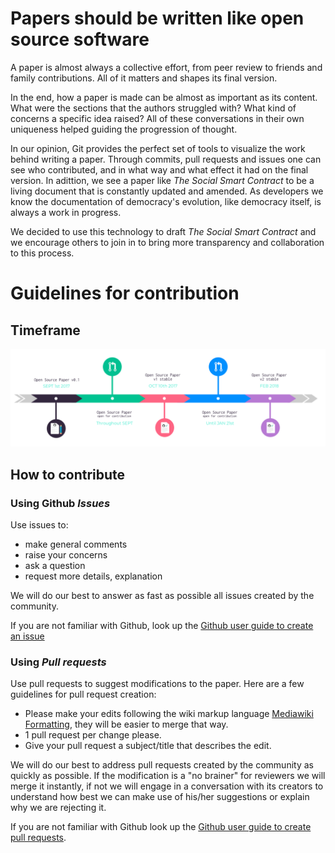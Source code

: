 # Papers should be written like open source software

A paper is almost always a collective effort, from peer review to friends and family contributions. All of it matters and shapes its final version.

In the end, how a paper is made can be almost as important as its content. What were the sections that the authors struggled with? What kind of concerns a specific idea raised? All of these conversations in their own uniqueness helped guiding the progression of thought.

In our opinion, Git provides the perfect set of tools to visualize the work behind writing a paper. Through commits, pull requests and issues one can see who contributed, and in what way and what effect it had on the final version. In adittion, we see a paper like _The Social Smart Contract_ to be a living document that is constantly updated and amended. As developers we know the documentation of democracy's evolution, like democracy itself, is always a work in progress.

We decided to use this technology to draft _The Social Smart Contract_ and we encourage others to join in to bring more transparency and collaboration to this process.

# Guidelines for contribution

## Timeframe
![Contributing timeline](images/contributing-timeline.png)

## How to contribute

### Using Github _Issues_

Use issues to:
- make general comments
- raise your concerns
- ask a question
- request more details, explanation

We will do our best to answer as fast as possible all issues created by the community.

If you are not familiar with Github, look up the [Github user guide to create an issue](https://help.github.com/articles/creating-an-issue/)

### Using _Pull requests_

Use pull requests to suggest modifications to the paper. Here are a few guidelines for pull request creation:
- Please make your edits following the wiki markup language [Mediawiki Formatting](https://www.mediawiki.org/wiki/Help:Formatting/en), they will be easier to merge that way.
- 1 pull request per change please.
- Give your pull request a subject/title that describes the edit.

We will do our best to address pull requests created by the community as quickly as possible. If the modification is a "no brainer" for reviewers we will merge it instantly, if not we will engage in a conversation with its creators to understand how best we can make use of his/her suggestions or explain why we are rejecting it.

If you are not familiar with Github look up the [Github user guide to create pull requests](https://help.github.com/articles/creating-a-pull-request/).
